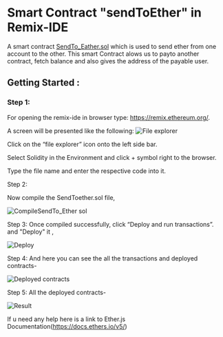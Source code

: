 # Smart Contract "sendToEther" in Remix-IDE

 A smart contract [SendTo_Eather.sol](https://github.com/Vikash-8090-Yadav/Solidity-Pathshala/blob/main/Level1/sendTo_Eather/SendTo_Eather.sol) which is used to send ether from one account to the other. This smart Contract alows us to payto another contract, fetch balance and also gives the address of the payable user.

## Getting Started :


### Step 1:

For opening the remix-ide in browser type: https://remix.ethereum.org/.

A screen will be presented like the following:
![File explorer](https://user-images.githubusercontent.com/95535448/182686591-5ae38b05-1ea2-4532-9ee1-d368a43de36b.png)

Click on the “file explorer” icon onto the left side bar.

Select Solidity in the Environment and click + symbol right to the browser.

Type the file name and enter the respective code into it.

Step 2:

Now compile the SendToether.sol file,

![CompileSendTo_Ether sol](https://user-images.githubusercontent.com/95535448/182689470-67811d67-52d8-45b2-95d1-125000e08b29.png)

Step 3:
Once compiled successfully, click “Deploy and run transactions”. and "Deploy" it ,

![Deploy](https://user-images.githubusercontent.com/95535448/182689529-646ab6e7-ce0c-4486-886e-413f41a96f21.png)

Step 4:
And here you can see the all the transactions and deployed contracts-

![Deployed contracts](https://user-images.githubusercontent.com/95535448/182689765-b55a8166-3804-4466-9d4d-494db6e8e605.png)

Step 5:
All the deployed contracts-

![Result](https://user-images.githubusercontent.com/95535448/182690233-9d849ceb-3007-4d04-8aae-8084259a5ab0.png)




If u need any help here is a link to Ether.js Documentation(https://docs.ethers.io/v5/)

